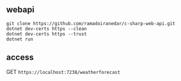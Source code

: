 ## webapi
```
git clone https://github.com/ramadoiranedar/c-sharp-web-api.git
dotnet dev-certs https --clean
dotnet dev-certs https --trust
dotnet run
```

## access
GET `https://localhost:7238/weatherforecast`
